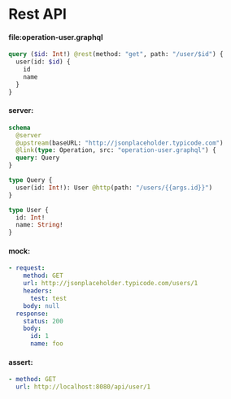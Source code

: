 # Rest API

#### file:operation-user.graphql

```graphql
query ($id: Int!) @rest(method: "get", path: "/user/$id") {
  user(id: $id) {
    id
    name
  }
}
```

#### server:

```graphql
schema
  @server
  @upstream(baseURL: "http://jsonplaceholder.typicode.com")
  @link(type: Operation, src: "operation-user.graphql") {
  query: Query
}

type Query {
  user(id: Int!): User @http(path: "/users/{{args.id}}")
}

type User {
  id: Int!
  name: String!
}
```

#### mock:

```yml
- request:
    method: GET
    url: http://jsonplaceholder.typicode.com/users/1
    headers:
      test: test
    body: null
  response:
    status: 200
    body:
      id: 1
      name: foo
```

#### assert:

```yml
- method: GET
  url: http://localhost:8080/api/user/1
```
